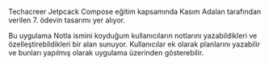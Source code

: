 
Techacreer Jetpcack Compose eğitim kapsamında Kasım Adalan tarafından verilen 7. ödevin tasarımı yer alıyor.

Bu uygulama Notla ismini koyduğum kullanıcıların notlarını yazabildikleri ve özelleştirebildikleri bir alan sunuyor.
Kullanıcılar ek olarak planlarını yazabilir ve bunları yapılmış olarak uygulama üzerinden gösterebilir.
